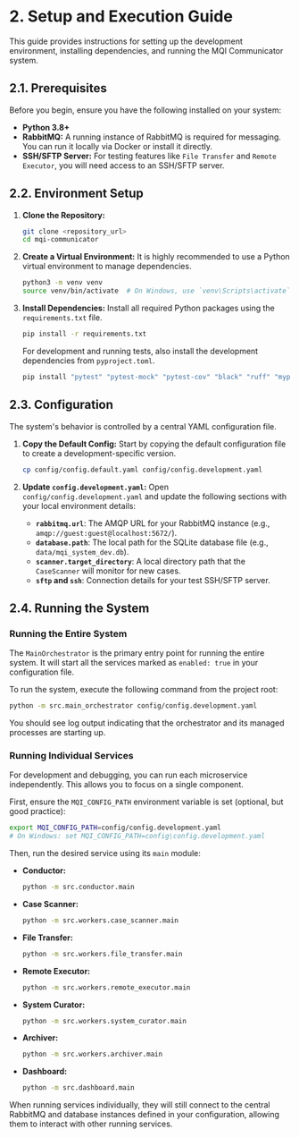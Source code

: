 # 2. Setup and Execution Guide

This guide provides instructions for setting up the development environment, installing dependencies, and running the MQI Communicator system.

## 2.1. Prerequisites

Before you begin, ensure you have the following installed on your system:

*   **Python 3.8+**
*   **RabbitMQ:** A running instance of RabbitMQ is required for messaging. You can run it locally via Docker or install it directly.
*   **SSH/SFTP Server:** For testing features like `File Transfer` and `Remote Executor`, you will need access to an SSH/SFTP server.

## 2.2. Environment Setup

1.  **Clone the Repository:**
    ```bash
    git clone <repository_url>
    cd mqi-communicator
    ```

2.  **Create a Virtual Environment:**
    It is highly recommended to use a Python virtual environment to manage dependencies.
    ```bash
    python3 -m venv venv
    source venv/bin/activate  # On Windows, use `venv\Scripts\activate`
    ```

3.  **Install Dependencies:**
    Install all required Python packages using the `requirements.txt` file.
    ```bash
    pip install -r requirements.txt
    ```
    For development and running tests, also install the development dependencies from `pyproject.toml`.
    ```bash
    pip install "pytest" "pytest-mock" "pytest-cov" "black" "ruff" "mypy"
    ```

## 2.3. Configuration

The system's behavior is controlled by a central YAML configuration file.

1.  **Copy the Default Config:**
    Start by copying the default configuration file to create a development-specific version.
    ```bash
    cp config/config.default.yaml config/config.development.yaml
    ```

2.  **Update `config.development.yaml`:**
    Open `config/config.development.yaml` and update the following sections with your local environment details:
    *   **`rabbitmq.url`**: The AMQP URL for your RabbitMQ instance (e.g., `amqp://guest:guest@localhost:5672/`).
    *   **`database.path`**: The local path for the SQLite database file (e.g., `data/mqi_system_dev.db`).
    *   **`scanner.target_directory`**: A local directory path that the `CaseScanner` will monitor for new cases.
    *   **`sftp` and `ssh`**: Connection details for your test SSH/SFTP server.

## 2.4. Running the System

### Running the Entire System

The `MainOrchestrator` is the primary entry point for running the entire system. It will start all the services marked as `enabled: true` in your configuration file.

To run the system, execute the following command from the project root:
```bash
python -m src.main_orchestrator config/config.development.yaml
```

You should see log output indicating that the orchestrator and its managed processes are starting up.

### Running Individual Services

For development and debugging, you can run each microservice independently. This allows you to focus on a single component.

First, ensure the `MQI_CONFIG_PATH` environment variable is set (optional, but good practice):
```bash
export MQI_CONFIG_PATH=config/config.development.yaml
# On Windows: set MQI_CONFIG_PATH=config\config.development.yaml
```

Then, run the desired service using its `main` module:

*   **Conductor:**
    ```bash
    python -m src.conductor.main
    ```
*   **Case Scanner:**
    ```bash
    python -m src.workers.case_scanner.main
    ```
*   **File Transfer:**
    ```bash
    python -m src.workers.file_transfer.main
    ```
*   **Remote Executor:**
    ```bash
    python -m src.workers.remote_executor.main
    ```
*   **System Curator:**
    ```bash
    python -m src.workers.system_curator.main
    ```
*   **Archiver:**
    ```bash
    python -m src.workers.archiver.main
    ```
*   **Dashboard:**
    ```bash
    python -m src.dashboard.main
    ```

When running services individually, they will still connect to the central RabbitMQ and database instances defined in your configuration, allowing them to interact with other running services.
